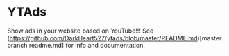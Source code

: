# YTAds
Show ads in your website based on YouTube!!! See (https://github.com/DarkHeart527/ytads/blob/master/README.md)[master branch readme.md] for info and documentation.
